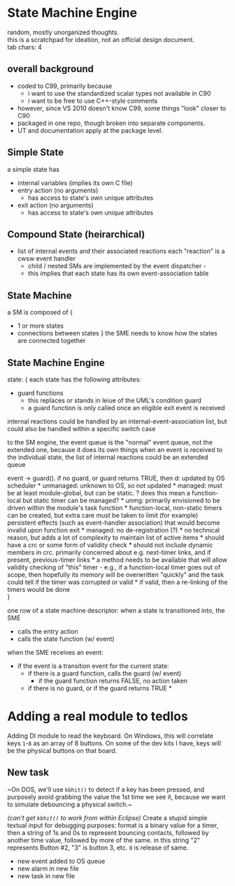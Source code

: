 # State Machine Engine

random, mostly unorganized thoughts. <br>
this is a scratchpad for ideation, not an official design document. <br>
tab chars: 4

## overall background
* coded to C99, primarily because
	* i want to use the standardized scalar types not available in C90
	* i want to be free to use C++-style comments
* however, since VS 2010 doesn't know C99, some things "look" closer to C90
* packaged in one repo, though broken into separate components.
* UT and documentation apply at the package level.

## Simple State
a simple state has
* internal variables (implies its own C file)
* entry action (no arguments)
  * has access to state's own unique attributes
* exit action (no arguments)
  * has access to state's own unique attributes

## Compound State (heirarchical)
* list of internal events and their associated reactions
  each "reaction" is a cwsw event handler
  * child / nested SMs are implemented by the event dispatcher - 
  * this implies that each state has its own event-association table

## State Machine
a SM is composed of {
* 1 or more states
* connections between states
}
the SME needs to know how the states are connected together

## State Machine Engine
state:	{
each state has the following attributes:
* guard functions
  * this replaces or stands in leiue of the UML's condition guard
  * a guard function is only called once an eligible exit event is received

internal reactions could be handled by an internal-event-association list, but could also be 
	handled within a specific switch case

to the SM engine, the event queue is the "normal" event queue, not the extended one, because it does
	its own things when an event is received
to the individual state, the list of internal reactions could be an extended queue

event -> guard(). if no guard, or guard returns TRUE, then d: updated by OS scheduler 	* unmanaged: unknown to OS, so not updated 	* managed: must be at least module-global, but can be static. 		? does this mean a function-local but static timer can be managed? 	* unmg: primarily envisioned to be driven within the module's task function 	* function-local, non-static timers can be created, but extra care must be taken to limit (for example) persistent effects (such as event-handler association) that would become invalid upon function exit 	* managed: no de-registration (?) 	  * no technical reason, but adds a lot of complexity to maintain list of active items 	  * should have a crc or some form of validity check 	    * should not include dynamic members in crc. primarily concerned about e.g. next-timer links, and if present, previous-timer links 		* a method needs to be available that will allow validity checking of "this" timer - e.g., if a function-local timer goes out of scope, then hopefully its memory will be overwritten "quickly" and the task could tell if the timer was corrupted or valid 		* if valid, then a re-linking of the timers would be done	
}


one row of a state machine descriptor:
when a state is transitioned into, the SME 
* calls the entry action
* calls the state function (w/ event)

when the SME receives an event:
* if the event is a transition event for the current state:
  * if there is a guard function, calls the guard (w/ event)
	* if the guard function returns FALSE, no action taken
  * if there is no guard, or if the guard returns TRUE
	* 
	
	




# Adding a real module to tedlos

Adding DI module to read the keyboard. On Windows, this will correlate keys `1`-`8` as an array of 8 buttons. On some of the dev kits I have, keys will be the physical buttons on that board.

## New task
~On DOS, we'll use `kbhit()` to detect if a key has been pressed, and purposely avoid grabbing the value the 1st time we see it, because we want to simulate debouncing a physical switch.~

_(can't get `kbhit()` to work from within Eclipse)_ Create a stupid simple textual input for debugging purposes: format is a binary value for a timer, then a string of 1s and 0s to represent bouncing contacts, followed by another time value, followed by more of the same.  in this string "2" represents Button #2, "3" is button 3, etc.  `0` is release of same.

* new event added to OS queue
* new alarm in new file
* new task 
in new file
